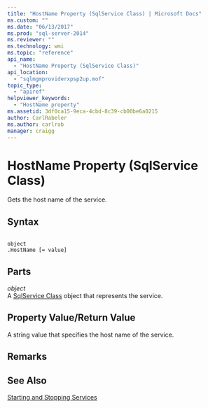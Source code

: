 ```yaml
---
title: "HostName Property (SqlService Class) | Microsoft Docs"
ms.custom: ""
ms.date: "06/13/2017"
ms.prod: "sql-server-2014"
ms.reviewer: ""
ms.technology: wmi
ms.topic: "reference"
api_name: 
  - "HostName Property (SqlService Class)"
api_location: 
  - "sqlmgmproviderxpsp2up.mof"
topic_type: 
  - "apiref"
helpviewer_keywords: 
  - "HostName property"
ms.assetid: 3df0ca15-9eca-4cbd-8c39-cb00be6a0215
author: CarlRabeler
ms.author: carlrab
manager: craigg
---
```

# HostName Property (SqlService Class)
  Gets the host name of the service.  
  
## Syntax  
  
```  
  
object  
.HostName [= value]  
```  
  
## Parts  
 *object*  
 A [SqlService Class](sqlservice-class.md) object that represents the service.  
  
## Property Value/Return Value  
 A string value that specifies the host name of the service.  
  
## Remarks  
  
## See Also  
 [Starting and Stopping Services](https://technet.microsoft.com/library/ms174886\(v=sql.105\).aspx)  
  
  
